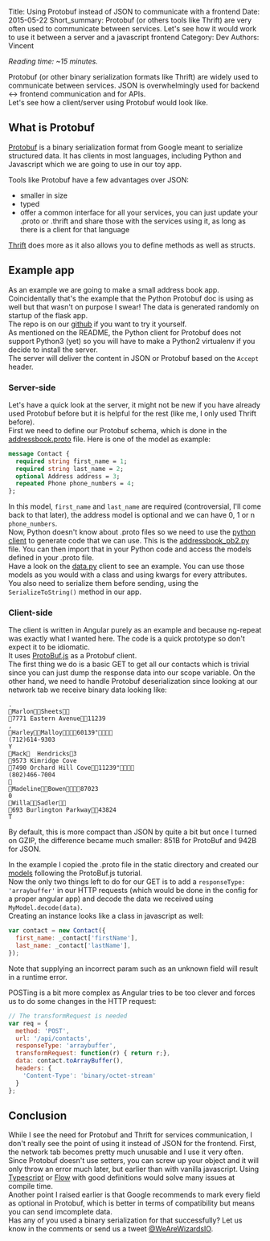 Title: Using Protobuf instead of JSON to communicate with a frontend
Date: 2015-05-22
Short_summary: Protobuf (or others tools like Thrift) are very often used to communicate between services. Let's see how it would work to use it between a server and a javascript frontend
Category: Dev
Authors: Vincent

*Reading time: ~15 minutes.*  

Protobuf (or other binary serialization formats like Thrift) are widely used to communicate between services. JSON is overwhelmingly used for backend <-> frontend communication and for APIs.  
Let's see how a client/server using Protobuf would look like.
<!-- PELICAN_END_SUMMARY --> 

## What is Protobuf
[Protobuf](https://developers.google.com/protocol-buffers/docs/overview) is a binary serialization format from Google meant to serialize structured data. It has clients in most languages, including Python and Javascript which we are going to use in our toy app.  

Tools like Protobuf have a few advantages over JSON:

- smaller in size
- typed
- offer a common interface for all your services, you can just update your .proto or .thrift and share those with the services using it, as long as there is a client for that language

[Thrift](https://thrift.apache.org/) does more as it also allows you to define methods as well as structs.

## Example app
As an example we are going to make a small address book app. Coincidentally that's the example that the Python Protobuf doc is using as well but that wasn't on purpose I swear! The data is generated randomly on startup of the flask app.  
The repo is on our [github](https://github.com/WeAreWizards/protojson) if you want to try it yourself.  
As mentioned on the README, the Python client for Protobuf does not support Python3 (yet) so you will have to make a Python2 virtualenv if you decide to install the server.  
The server will deliver the content in JSON or Protobuf based on the `Accept` header.

### Server-side
Let's have a quick look at the server, it might not be new if you have already used Protobuf before but it is helpful for the rest (like me, I only used Thrift before).  
First we need to define our Protobuf schema, which is done in the [addressbook.proto](https://github.com/WeAreWizards/protojson/blob/master/addressbook.proto) file. Here is one of the model as example:

```protobuf
message Contact {
  required string first_name = 1;
  required string last_name = 2;
  optional Address address = 3;
  repeated Phone phone_numbers = 4;
};
```
In this model, `first_name` and `last_name` are required (controversial, I'll come back to that later), the address model is optional and we can have 0, 1 or n `phone_numbers`.  
Now, Python doesn't know about .proto files so we need to use the [python client](https://pypi.python.org/pypi/protobuf) to generate code that we can use. This is the [addressbook_pb2.py](https://github.com/WeAreWizards/protojson/blob/master/addressbook_pb2.py) file. You can then import that in your Python code and access the models defined in your .proto file.  
Have a look on the [data.py](https://github.com/WeAreWizards/protojson/blob/master/data.py) client to see an example. You can use those models as you would with a class and using kwargs for every attributes.  
You also need to serialize them before sending, using the `SerializeToString()` method in our app.  

### Client-side
The client is written in Angular purely as an example and because ng-repeat was exactly what I wanted here. The code is a quick prototype so don't expect it to be idiomatic.  
It uses [ProtoBuf.js](https://github.com/dcodeIO/ProtoBuf.js) as a Protobuf client.  
The first thing we do is a basic GET to get all our contacts which is trivial since you can just dump the response data into our scope variable. On the other hand, we need to handle Protobuf deserialization since looking at our network tab we receive binary data looking like:

```
.
MarlonSheets
7771 Eastern Avenue11239
,
HarleyMalloy60139"
(712)614-9303
Y
Mack  Hendricks3
9573 Kimridge Cove
7490 Orchard Hill Cove11239"
(802)466-7004

MadelineBowen87023
0
WillaSadler
693 Burlington Parkway43824
T
```
By default, this is more compact than JSON by quite a bit but once I turned on GZIP, the difference became much smaller: 851B for ProtoBuf and 942B for JSON.  

In the example I copied the .proto file in the static directory and created our [models](https://github.com/WeAreWizards/protojson/blob/master/static/main.js#L12-L15) following the ProtoBuf.js tutorial.  
Now the only two things left to do for our GET is to add a `responseType: 'arraybuffer'` in our HTTP requests (which would be done in the config for a proper angular app) and decode the data we received using `MyModel.decode(data)`.  
Creating an instance looks like a class in javascript as well:

```js
var contact = new Contact({
  first_name: _contact['firstName'],
  last_name: _contact['lastName'],
});
```
Note that supplying an incorrect param such as an unknown field will result in a runtime error.  

POSTing is a bit more complex as Angular tries to be too clever and forces us to do some changes in the HTTP request:

```js
// The transformRequest is needed
var req = {
  method: 'POST',
  url: '/api/contacts',
  responseType: 'arraybuffer',
  transformRequest: function(r) { return r;},
  data: contact.toArrayBuffer(),
  headers: {
    'Content-Type': 'binary/octet-stream'
  }
};
```

## Conclusion
While I see the need for Protobuf and Thrift for services communication, I don't really see the point of using it instead of JSON for the frontend. 
First, the network tab becomes pretty much unusable and I use it very often.  
Since Protobuf doesn't use setters, you can screw up your object and it will only throw an error much later, but earlier than with vanilla javascript. Using [Typescript](http://www.typescriptlang.org/) or [Flow](http://flowtype.org/) with good definitions would solve many issues at compile time.  
Another point I raised earlier is that Google recommends to mark every field as optional in Protobuf, which is better in terms of compatibility but means you can send imcomplete data.  
Has any of you used a binary serialization for that successfully? Let us know in the comments or send us a tweet [@WeAreWizardsIO](https://twitter.com/WeAreWizardsIO).  

